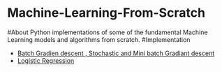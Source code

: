 # Machine-Learning-From-Scratch
#About
Python implementations of some of the fundamental Machine Learning models and algorithms from scratch.
#Implementation
- [Batch Gradien descent , Stochastic and Mini batch Gradiant descent]()
- [Logistic Regression]()
